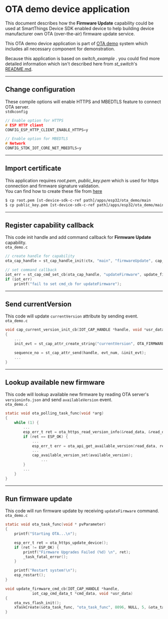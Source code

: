 OTA demo device application
===========================

This document describes how the **Firmware Update** capability could be used at SmartThings Device SDK enabled device to help building device manufacturer own OTA (over-the-air) firmware update service.

This OTA demo device application is part of [OTA demo](../../../doc/ota_demo.md) system which includes all necessary component for demonstration.

Because this application is based on _switch_example_ . you could find more detailed information which isn't described here from _st_switch_'s [README.md](../switch_example/README.md).
***

Change configuration
-------------------
These compile options will enable HTTPS and MBEDTLS feature to connect OTA server.   
`stdkconfig`
```c
// Enable option for HTTPS
# ESP HTTP client
CONFIG_ESP_HTTP_CLIENT_ENABLE_HTTPS=y

// Enable option for MBEDTLS
# Network
CONFIG_STDK_IOT_CORE_NET_MBEDTLS=y
```

***

Import certificate
-------------------
This application requires _root.pem_, _public_key.pem_ which is used for https connection and firmware signature validation.   
You can find how to create these file from [here](../../../doc/ota_demo.md#preparing-certificate)

```sh
$ cp root.pem [st-device-sdk-c-ref path]/apps/esp32/ota_demo/main
$ cp public_key.pem [st-device-sdk-c-ref path]/apps/esp32/ota_demo/main
```

***

Register capability callback
-------------------
This code init handle and add command callback for **Firmware Update** capability.   
`ota_demo.c`
```c
// create handle for capability
ota_cap_handle = st_cap_handle_init(ctx, "main", "firmwareUpdate", cap_current_version_init_cb, NULL);

// set command callback
iot_err = st_cap_cmd_set_cb(ota_cap_handle, "updateFirmware", update_firmware_cmd_cb, NULL);
if (iot_err)
    printf("fail to set cmd_cb for updateFirmware");
```
***

Send currentVersion
-------------------
This code will update `currentVersion` attribute by sending event.   
`ota_demo.c`
```c
void cap_current_version_init_cb(IOT_CAP_HANDLE *handle, void *usr_data)
{
    ...
	init_evt = st_cap_attr_create_string("currentVersion", OTA_FIRMWARE_VERSION, NULL);

	sequence_no = st_cap_attr_send(handle, evt_num, &init_evt);
    ...
}
```
***

Lookup available new firmware
-----------------------------
This code will lookup available new firmware by reading OTA server's `versioninfo.json` and send `availableVersion` event.   
`ota_demo.c`
```c
static void ota_polling_task_func(void *arg)
{
	while (1) {
        ...
		esp_err_t ret = ota_https_read_version_info(&read_data, &read_data_len);
		if (ret == ESP_OK) {
			...
			esp_err_t err = ota_api_get_available_version(read_data, read_data_len, &available_version);
			...
			cap_available_version_set(available_version);
            	...
		}
        ...
	}
}
```
***

Run firmware update
-------------------
This code will run firmware update by receiving `updateFirmware` command.   
`ota_demo.c`
```c
static void ota_task_func(void * pvParameter)
{
	printf("Starting OTA...\n");

	esp_err_t ret = ota_https_update_device();
	if (ret != ESP_OK) {
		printf("Firmware Upgrades Failed (%d) \n", ret);
		_task_fatal_error();
	}

	printf("Restart system!\n");
	esp_restart();
}

void update_firmware_cmd_cb(IOT_CAP_HANDLE *handle,
			iot_cap_cmd_data_t *cmd_data, void *usr_data)
{
	ota_nvs_flash_init();
	xTaskCreate(&ota_task_func, "ota_task_func", 8096, NULL, 5, &ota_task_handle);
}
```

